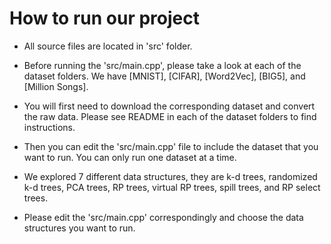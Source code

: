 # How to run our project

* All source files are located in 'src' folder.

* Before running the 'src/main.cpp', please take a look at each of the dataset folders. We have [MNIST], [CIFAR], [Word2Vec], [BIG5], and [Million Songs].

* You will first need to download the corresponding dataset and convert the raw data. Please see README in each of the dataset folders to find instructions.

* Then you can edit the 'src/main.cpp' file to include the dataset that you want to run. You can only run one dataset at a time.

* We explored 7 different data structures, they are k-d trees, randomized k-d trees, PCA trees, RP trees, virtual RP trees, spill trees, and RP select trees.

* Please edit the 'src/main.cpp' correspondingly and choose the data structures you want to run.
